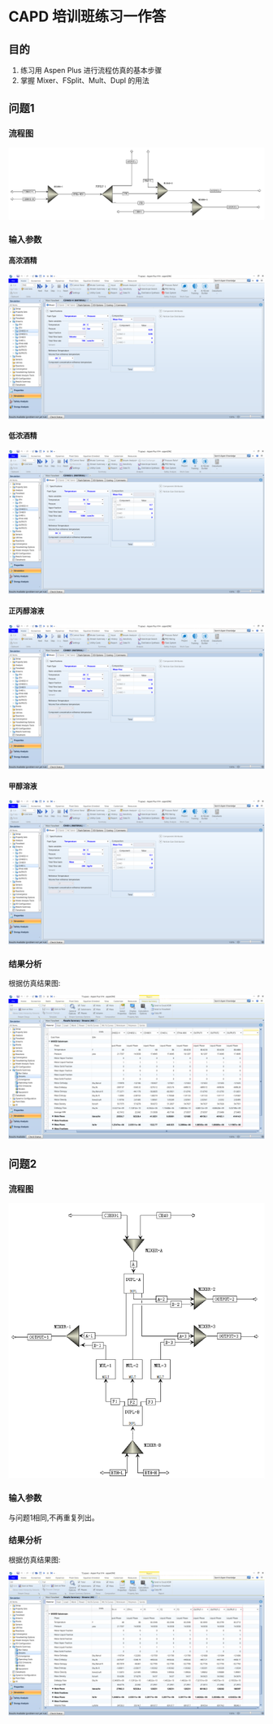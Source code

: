 # CAPD 培训班练习一作答

## 目的

1. 练习用 Aspen Plus 进行流程仿真的基本步骤
2. 掌握 Mixer、FSplit、Mult、Dupl 的用法

## 问题1

### 流程图

![流程图1](./T1-1.png)

### 输入参数

#### 高浓酒精

![高浓酒精参数](./T1-2.png)

#### 低浓酒精

![低浓酒精参数](./T1-3.png)

#### 正丙醇溶液

![正丙醇溶液参数](./T1-4.png)

#### 甲醇溶液

![甲醇溶液参数](./T1-5.png)

### 结果分析

根据仿真结果图:

![结果图1](./T1-6.png)

## 问题2

### 流程图

![流程图2](./T2-1.png)

### 输入参数

与问题1相同,不再重复列出。

### 结果分析

根据仿真结果图:

![结果图2](./T2-6.png)

